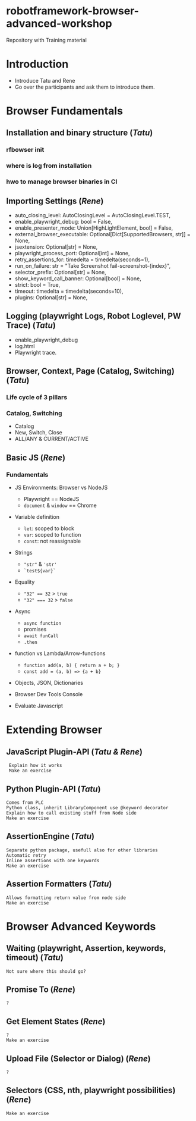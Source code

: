 # robotframework-browser-advanced-workshop
Repository with Training material


# Introduction
	
- Introduce Tatu and Rene
- Go over the participants and ask them to introduce them.
 
# Browser Fundamentals

## Installation and binary structure						(*Tatu*)

### rfbowser init

### where is log from installation

### hwo to manage browser binaries in CI

## Importing Settings 										(*Rene*)

- auto_closing_level: AutoClosingLevel = AutoClosingLevel.TEST,
- enable_playwright_debug: bool = False,
- enable_presenter_mode: Union[HighLightElement, bool] = False,
- external_browser_executable: Optional[Dict[SupportedBrowsers, str]] = None,
- jsextension: Optional[str] = None,
- playwright_process_port: Optional[int] = None,
- retry_assertions_for: timedelta = timedelta(seconds=1),
- run_on_failure: str = "Take Screenshot  fail-screenshot-{index}",
- selector_prefix: Optional[str] = None,
- show_keyword_call_banner: Optional[bool] = None,
- strict: bool = True,
- timeout: timedelta = timedelta(seconds=10),
- plugins: Optional[str] = None,

## Logging (playwright Logs, Robot Loglevel, PW Trace)		(*Tatu*)

- enable_playwright_debug
- log.html
- Playwright trace.

## Browser, Context, Page (Catalog, Switching) 			(*Tatu*)

### Life cycle of 3 pillars

### Catalog, Switching

- Catalog
- New, Switch, Close
- ALL/ANY & CURRENT/ACTIVE

## Basic JS 									(*Rene*)

### Fundamentals

- JS Environments: Browser vs NodeJS
  - Playwright == NodeJS
  - `document` & `window` == Chrome
- Variable definition
  - `let`: scoped to block 
  - `var`: scoped to function
  - `const`: not reassignable
- Strings
  - `"str"` & `'str'`
  - ``` `test${var}` ```
- Equality 
  - `"32" == 32` > `true`
  - `"32" === 32` > `false`
- Async
  - `async function`
  - promises
  - `await funCall`
  - `.then`
- function vs Lambda/Arrow-functions
  - `function add(a, b) { return a + b; }`
  - `const add = (a, b) => {a + b}`
- Objects, JSON, Dictionaries

- Browser Dev Tools Console

- Evaluate Javascript


# Extending Browser

## JavaScript Plugin-API												(*Tatu & Rene*)
	 Explain how it works
	 Make an exercise

## Python Plugin-API 										(*Tatu*)
	Comes from PLC
	Python class, inherit LibraryComponent use @keyword decorator
	Explain how to call existing stuff from Node side
	Make an exercise

## AssertionEngine											(*Tatu*)
	Separate python package, usefull also for other libraries
	Automatic retry
	Inline assertions with one keywords
	Make an exercise  

## Assertion Formatters 									(*Tatu*)
	Allows formatting return value from node side
	Make an exercise

# Browser Advanced Keywords

## Waiting (playwright, Assertion, keywords, timeout) 		(*Tatu*)
	Not sure where this should go? 

## Promise To 												(*Rene*)
	?

## Get Element States 										(*Rene*)
	?
	Make an exercise

## Upload File (Selector or Dialog) 						(*Rene*)
	?

## Selectors (CSS, nth, playwright possibilities) 			(*Rene*)
	Make an exercise
